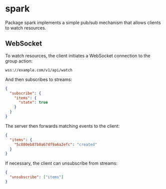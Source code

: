 # spark

Package spark implements a simple pub/sub mechanism that allows clients to watch resources.

## WebSocket

To watch resources, the client initiates a WebSocket connection to the group action:

```
wss://example.com/v1/api/watch
```
 
And then subscribes to streams:

```json
{
  "subscribe": {
    "items": {
      "state": true
    } 
  }
}
```

The server then forwards matching events to the client:

```json
{
  "items": {
    "5c880eb87b0a67df9a6a2efc": "created"
  } 
}
```

If necessary, the client can unsubscribe from streams:

```json
{
  "unsubscribe": ["items"]
}
```
